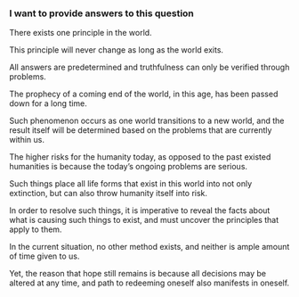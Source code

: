 ### I want to provide answers to this question
 
There exists one principle in the world.  
This principle will never change as long as the world exits.  
All answers are predetermined and truthfulness can only be verified through problems.  
The prophecy of a coming end of the world, in this age, has been passed down for a long time.  
Such phenomenon occurs as one world transitions to a new world, and the result itself will be determined based on the problems that are currently within us.  
The higher risks for the humanity today, as opposed to the past existed humanities is because the today’s ongoing problems are serious.  
Such things place all life forms that exist in this world into not only extinction, but can also throw humanity itself into risk.  
In order to resolve such things, it is imperative to reveal the facts about what is causing such things to exist, and must uncover the principles that apply to them.  
In the current situation, no other method exists, and neither is ample amount of time given to us.  
Yet, the reason that hope still remains is because all decisions may be altered at any time, and path to redeeming oneself also manifests in oneself.  
 

 

